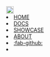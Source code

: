 <link rel="stylesheet" href="{{baseUrl}}/css/main.css">
<navbar placement="top" type="inverse">
  <a slot="brand" href="{{baseUrl}}/index.html" title="Home" class="navbar-brand"><img src="{{baseUrl}}/images/logo-darkbackground.png" height="20" /></a>
  <li><a href="{{baseUrl}}/index.html" class="nav-link">HOME</a></li>
  <li><a href="{{baseUrl}}/userGuide/index.html" class="nav-link">DOCS</a></li>
  <li><a href="{{baseUrl}}/showcase.html" class="nav-link">SHOWCASE</a></li>
  <li><a href="{{baseUrl}}/about.html" class="nav-link">ABOUT</a></li>
  <li>
    <a href="https://github.com/MarkBind/markbind" target="_blank" class="nav-link"><md>:fab-github:</md></a>
  </li>
  <li slot="right">
    <form class="navbar-form">
      <searchbar :data="searchData" placeholder="Search" :on-hit="searchCallback" menu-align-right></searchbar>
    </form>
  </li>
</navbar>
